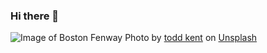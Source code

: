 ### Hi there 👋
![Image of Boston Fenway](https://images.unsplash.com/photo-1556079474-f4243dae6802?ixlib=rb-1.2.1&ixid=eyJhcHBfaWQiOjEyMDd9&auto=format&fit=crop&w=1051&q=80)
<span>Photo by <a href="https://unsplash.com/@churchoftodd?utm_source=unsplash&amp;utm_medium=referral&amp;utm_content=creditCopyText">todd kent</a> on <a href="https://unsplash.com/s/photos/boston?utm_source=unsplash&amp;utm_medium=referral&amp;utm_content=creditCopyText">Unsplash</a></span>

<!--
**dmessing/dmessing** is a ✨ _special_ ✨ repository because its `README.md` (this file) appears on your GitHub profile.

Here are some ideas to get you started:

- 🔭 I’m currently working on ...
- 🌱 I’m currently learning ...
- 👯 I’m looking to collaborate on ...
- 🤔 I’m looking for help with ...
- 💬 Ask me about ...
- 📫 How to reach me: ...
- 😄 Pronouns: ...
- ⚡ Fun fact: ...
-->
